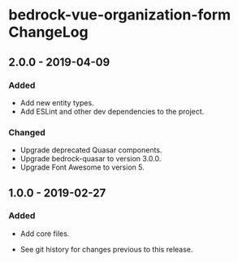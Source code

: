 # bedrock-vue-organization-form ChangeLog

## 2.0.0 - 2019-04-09

### Added
- Add new entity types.
- Add ESLint and other dev dependencies to the project.

### Changed
- Upgrade deprecated Quasar components.
- Upgrade bedrock-quasar to version 3.0.0.
- Upgrade Font Awesome to version 5.

## 1.0.0 - 2019-02-27

### Added
- Add core files.

- See git history for changes previous to this release.

